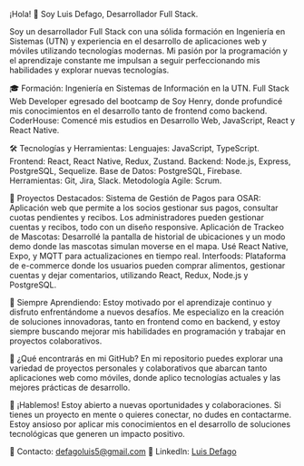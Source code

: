 ¡Hola! 👋 Soy Luis Defago, Desarrollador Full Stack.

Soy un desarrollador Full Stack con una sólida formación en Ingeniería en Sistemas (UTN) y experiencia en el desarrollo de aplicaciones web y móviles utilizando tecnologías modernas. Mi pasión por la programación y el aprendizaje constante me impulsan a seguir perfeccionando mis habilidades y explorar nuevas tecnologías.

🎓 Formación:
    Ingeniería en Sistemas de Información en la UTN.
    Full Stack Web Developer egresado del bootcamp de Soy Henry, donde profundicé mis conocimientos en el desarrollo tanto de frontend como backend.
    CoderHouse: Comencé mis estudios en Desarrollo Web, JavaScript, React y React Native.

🛠️ Tecnologías y Herramientas:
    Lenguajes: JavaScript, TypeScript.
    Frontend: React, React Native, Redux, Zustand.
    Backend: Node.js, Express, PostgreSQL, Sequelize.
    Base de Datos: PostgreSQL, Firebase.
    Herramientas: Git, Jira, Slack.
    Metodología Agile: Scrum.

🚀 Proyectos Destacados:
    Sistema de Gestión de Pagos para OSAR: Aplicación web que permite a los socios gestionar sus pagos, consultar cuotas pendientes y recibos. Los administradores pueden gestionar cuentas y recibos, todo con un diseño responsive.
    Aplicación de Trackeo de Mascotas: Desarrollé la pantalla de historial de ubicaciones y un modo demo donde las mascotas simulan moverse en el mapa. Usé React Native, Expo, y MQTT para actualizaciones en tiempo real.
    Interfoods: Plataforma de e-commerce donde los usuarios pueden comprar alimentos, gestionar cuentas y dejar comentarios, utilizando React, Redux, Node.js y PostgreSQL.

💪 Siempre Aprendiendo:
Estoy motivado por el aprendizaje continuo y disfruto enfrentándome a nuevos desafíos. Me especializo en la creación de soluciones innovadoras, tanto en frontend como en backend, y estoy siempre buscando mejorar mis habilidades en programación y trabajar en proyectos colaborativos.

🔗 ¿Qué encontrarás en mi GitHub?
En mi repositorio puedes explorar una variedad de proyectos personales y colaborativos que abarcan tanto aplicaciones web como móviles, donde aplico tecnologías actuales y las mejores prácticas de desarrollo.

💬 ¡Hablemos!
Estoy abierto a nuevas oportunidades y colaboraciones. Si tienes un proyecto en mente o quieres conectar, no dudes en contactarme. Estoy ansioso por aplicar mis conocimientos en el desarrollo de soluciones tecnológicas que generen un impacto positivo.

📧 Contacto: defagoluis5@gmail.com
💼 LinkedIn: <a href="https://www.linkedin.com/in/luis-defago-005840252/" target="_blank">Luis Defago</a>
